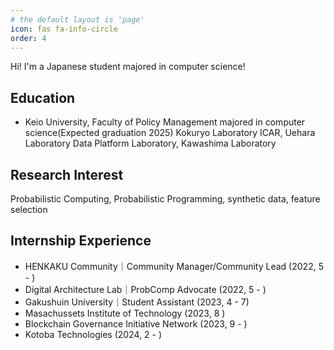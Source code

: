 ```yaml
---
# the default layout is 'page'
icon: fas fa-info-circle
order: 4
---
```


<!-- >Add Markdown syntax content to file `_tabs/about.md`{: .filepath } and it will show up on this page.
{: .prompt-tip }-->
Hi! I'm a Japanese student majored in computer science!

## Education
- Keio University, Faculty of Policy Management majored in computer science(Expected graduation 2025)
		Kokuryo Laboratory
		ICAR, Uehara Laboratory
		Data Platform Laboratory, Kawashima Laboratory 

## Research Interest
Probabilistic Computing, Probabilistic Programming, synthetic data, feature selection

## Internship Experience
- HENKAKU Community｜Community Manager/Community Lead (2022, 5 - )
- Digital Architecture Lab｜ProbComp Advocate (2022, 5 - )
- Gakushuin University｜Student Assistant (2023, 4 - 7)
- Masachussets Institute of Technology (2023, 8 )
- Blockchain Governance Initiative Network (2023, 9 - )
- Kotoba Technologies (2024, 2 - )
